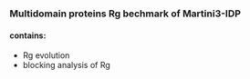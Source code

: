 ### Multidomain proteins Rg bechmark of Martini3-IDP
#### contains:
- Rg evolution
- blocking analysis of Rg
